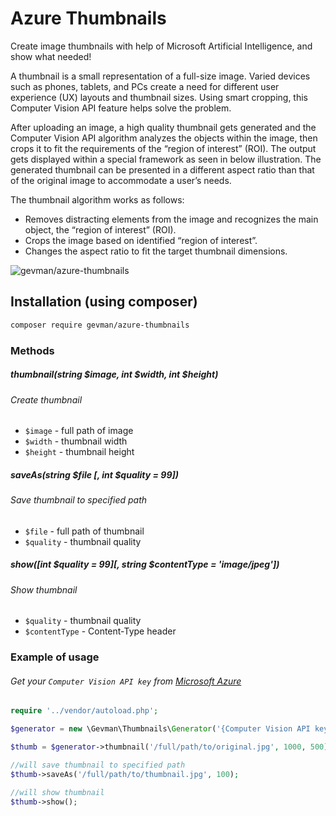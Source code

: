# Azure Thumbnails

Create image thumbnails with help of Microsoft Artificial Intelligence, and show what needed!

A thumbnail is a small representation of a full-size image. Varied devices such as phones, tablets, and PCs create a need for different user experience (UX) layouts and thumbnail sizes. Using smart cropping, this Computer Vision API feature helps solve the problem.

After uploading an image, a high quality thumbnail gets generated and the Computer Vision API algorithm analyzes the objects within the image, then crops it to fit the requirements of the “region of interest” (ROI). The output gets displayed within a special framework as seen in below illustration. The generated thumbnail can be presented in a different aspect ratio than that of the original image to accommodate a user’s needs.

The thumbnail algorithm works as follows:

- Removes distracting elements from the image and recognizes the main object, the “region of interest” (ROI).
- Crops the image based on identified “region of interest”.
- Changes the aspect ratio to fit the target thumbnail dimensions.


![gevman/azure-thumbnails](http://i.imgur.com/Y2hI8D8.png)

## Installation (using composer)

```bash
composer require gevman/azure-thumbnails
```

### Methods

##### thumbnail(string $image, int $width, int $height)
###### Create thumbnail
- `$image` - full path of image
- `$width` - thumbnail width
- `$height` - thumbnail height

##### saveAs(string $file \[, int $quality = 99\])
###### Save thumbnail to specified path
- `$file` - full path of thumbnail
- `$quality` - thumbnail quality


##### show(\[int $quality = 99\]\[, string $contentType = 'image/jpeg'\])
###### Show thumbnail
- `$quality` - thumbnail quality
- `$contentType` - Content-Type header


### Example of usage

###### Get your `Computer Vision API key` from [Microsoft Azure](https://portal.azure.com/#create/Microsoft.CognitiveServices/apitype/ComputerVision)

```php
require '../vendor/autoload.php';

$generator = new \Gevman\Thumbnails\Generator('{Computer Vision API key}');

$thumb = $generator->thumbnail('/full/path/to/original.jpg', 1000, 500);

//will save thumbnail to specified path
$thumb->saveAs('/full/path/to/thumbnail.jpg', 100);

//will show thumbnail
$thumb->show();
```